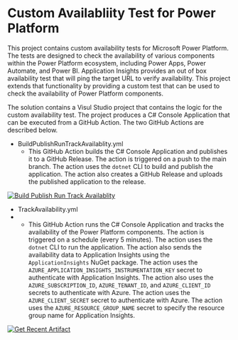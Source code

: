 # Custom Availabliity Test for Power Platform

This project contains custom availability tests for Microsoft Power Platform. The tests are designed to check the availability of various components within the Power Platform ecosystem, including Power Apps, Power Automate, and Power BI. Application Insights provides an out of box availability test that will ping the target URL to verify availability. This project extends that functionality by providing a custom test that can be used to check the availability of Power Platform components. 

The solution contains a Visul Studio project that contains the logic for the custom availability test. The project produces a C# Console Application that can be executed from a GitHub Action. The two GitHub Actions are described below.


- BuildPublishRunTrackAvailablity.yml
	- This GitHub Action builds the C# Console Application and publishes it to a GitHub Release. The action is triggered on a push to the main branch. The action uses the `dotnet` CLI to build and publish the application. The action also creates a GitHub Release and uploads the published application to the release.

[![Build Publish Run Track Availablity](https://github.com/ljrain/DataverseAppInsightsTrackAvailability/actions/workflows/BuildPublishRunTrackAvailablity.yml/badge.svg)](https://github.com/ljrain/DataverseAppInsightsTrackAvailability/actions/workflows/BuildPublishRunTrackAvailablity.yml)

- TrackAvailability.yml
- 	- This GitHub Action runs the C# Console Application and tracks the availability of the Power Platform components. The action is triggered on a schedule (every 5 minutes). The action uses the `dotnet` CLI to run the application. The action also sends the availability data to Application Insights using the `ApplicationInsights` NuGet package. The action uses the `AZURE_APPLICATION_INSIGHTS_INSTRUMENTATION_KEY` secret to authenticate with Application Insights. The action also uses the `AZURE_SUBSCRIPTION_ID`, `AZURE_TENANT_ID`, and `AZURE_CLIENT_ID` secrets to authenticate with Azure. The action uses the `AZURE_CLIENT_SECRET` secret to authenticate with Azure. The action uses the `AZURE_RESOURCE_GROUP_NAME` secret to specify the resource group name for Application Insights.

[![Get Recent Artifact](https://github.com/ljrain/DataverseAppInsightsTrackAvailability/actions/workflows/TrackAvailability.yml/badge.svg)](https://github.com/ljrain/DataverseAppInsightsTrackAvailability/actions/workflows/TrackAvailability.yml)

